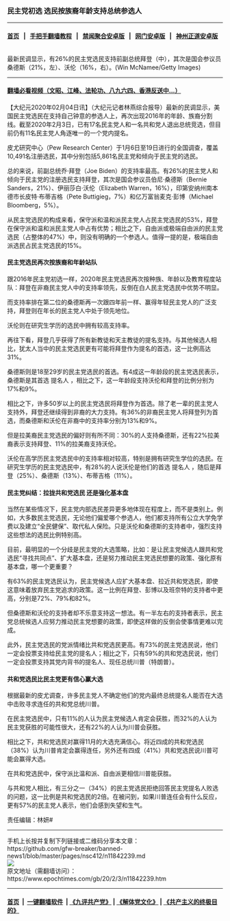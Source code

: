 ### 民主党初选 选民按族裔年龄支持总统参选人
------------------------

#### [首页](https://github.com/gfw-breaker/banned-news1/blob/master/README.md) &nbsp;&nbsp;|&nbsp;&nbsp; [手把手翻墙教程](https://github.com/gfw-breaker/guides/wiki) &nbsp;&nbsp;|&nbsp;&nbsp; [禁闻聚合安卓版](https://github.com/gfw-breaker/bn-android) &nbsp;&nbsp;|&nbsp;&nbsp; [网门安卓版](https://github.com/oGate2/oGate) &nbsp;&nbsp;|&nbsp;&nbsp; [神州正道安卓版](https://github.com/SzzdOgate/update) 



<div><img alt="" class="aligncenter wp-post-image" src="https://i.epochtimes.com/assets/uploads/2020/02/GettyImages-1174325155-600x400.jpg"/>
<div class="red16 caption">
 <p>
  最新民调显示，有26%的民主党选民支持前副总统拜登（中），其次是国会参议员桑德斯（21%，左）、沃伦（16%，右）。(Win McNamee/Getty Images)
 </p>
</div>
</div><hr/>

#### [翻墙必看视频（文昭、江峰、法轮功、八九六四、香港反送中...）](http://167.172.214.107/home.html)

<div><p>
 【大纪元2020年02月04日讯】（大纪元记者林燕综合报导）最新的民调显示，美国民主党选民在支持自己钟意的参选人上，再次出现2016年的年龄、族裔分割线。截至2020年2月3日，已有17名民主党人和一名共和党人退出总统竞选，但目前仍有11名民主党人角逐唯一的一个党内提名。
</p>
<p>
 皮尤研究中心（Pew Research Center）于1月6日至19日进行的全国调查，覆盖10,491名注册选民，其中分别包括5,861名民主党和倾向于民主党的选民。
</p>
<p>
 总的来说，前副总统乔·拜登（Joe Biden）的支持率最高。有26%的民主党人和倾向于民主党的注册选民支持拜登，其次是国会参议员伯尼·桑德斯（Bernie Sanders，21%）、伊丽莎白·沃伦（Elizabeth Warren，16%），印第安纳州南本德市长皮特·布蒂吉格（Pete Buttigieg，7%）和亿万富翁麦克·彭博（Michael Bloomberg，5%）。
</p>
<p>
 从民主党选民的构成来看，保守派和温和派民主党人占民主党选民的53%，拜登在保守派和温和派民主党人中占有优势；相比之下，自由派或极端自由派的民主党选民（占整体的47%）中，则没有明确的一个参选人。值得一提的是，极端自由派选民占民主党选民的15%。
</p>
<h4>
 民主党选民再次按族裔和年龄站队
</h4>
<p>
 跟2016年民主党初选一样，2020年民主党选民再次按种族、年龄以及教育程度站队：拜登在非裔民主党人中的支持率领先，反倒在白人民主党选民中优势不明显。
</p>
<p>
 而支持率排在第二位的桑德斯再一次跟四年前一样、赢得年轻民主党人的广泛支持，拜登则在年长的民主党人中处于领先地位。
</p>
<p>
 沃伦则在研究生学历的选民中拥有较高支持率。
</p>
<p>
 再往下看，拜登几乎获得了所有新教徒和天主教徒的提名支持。与其他候选人相比，犹太人当中的民主党选民更有可能将拜登作为提名的首选，这一比例高达31%。
</p>
<p>
 桑德斯则是18至29岁的民主党选民的首选。有4成这一年龄段的民主党选民表示，桑德斯是其首选
 <ok href="https://www.epochtimes.com/gb/tag/%E6%8F%90%E5%90%8D%E4%BA%BA.html">
  提名人
 </ok>
 ，相比之下，这一年龄段支持沃伦和拜登的比例分别为17%和9%。
</p>
<p>
 相比之下，许多50岁以上的民主党选民将拜登作为首选。除了老一辈的民主党人支持外，拜登还继续得到非裔的大力支持。有36%的非裔民主党人将拜登列为首选，而桑德斯和沃伦在非裔中的支持率分别为13%和9%。
</p>
<p>
 但是拉美裔民主党选民的偏好则有所不同：30%的人支持桑德斯，还有22%拉美裔表示支持拜登、11%的拉美裔支持沃伦。
</p>
<p>
 沃伦在高学历民主党选民中的支持率相对较高，特别是拥有研究生学位的选民。在研究生学历的民主党选民中，有28%的人说沃伦是他们的首选
 <ok href="https://www.epochtimes.com/gb/tag/%E6%8F%90%E5%90%8D%E4%BA%BA.html">
  提名人
 </ok>
 ，随后是拜登（25%）、桑德斯（13%）、布蒂吉格（11%）。
</p>
<h4>
 民主党纠结：拉拢共和党选民 还是强化基本盘
</h4>
<p>
 当然在某些情况下，民主党内部选民差异更多地体现在程度上，而不是类别上。例如，大多数民主党选民，无论他们偏爱哪个参选人，他们都支持所有公立大学免学费以及建立“全民健保”、取代私人保险。只是沃伦和桑德斯的支持者中，强烈支持这些想法的选民比例特别高。
</p>
<p>
 目前，最明显的一个分歧是民主党的大选策略，比如：是让民主党候选人跟共和党选民“寻找共同点”、扩大基本盘，还是努力推动民主党选民想要的政策、强化原有基本盘，哪一个更重要？
</p>
<p>
 有63%的民主党选民认为，民主党候选人应扩大基本盘、拉近共和党选民，即使这意味着放弃民主党追求的政策。这一比例在拜登、彭博以及班奈特的支持者中更高，分别是72%、79%和82%。
</p>
<p>
 但桑德斯和沃伦的支持者却不乐意支持这一想法。有一半左右的支持者表示，民主党总统候选人应努力推动民主党想要的政策，即使这样做的反倒会使事情更难以完成。
</p>
<p>
 此外，民主党选民的党派情绪比共和党选民更高。有73%的民主党选民说，他们一定会投票支持给民主党的提名人；相比之下，只有59%的共和党选民说，他们一定会投票支持其党内背书的提名人、现任总统川普（特朗普）。
</p>
<h4>
 共和党选民比民主党更有信心赢大选
</h4>
<p>
 根据最新的皮尤调查，许多民主党人不确定他们的党内最终总统提名人能否在大选中击败寻求连任的共和党总统川普。
</p>
<p>
 在民主党选民中，只有11%的人认为民主党候选人肯定会获胜，而32%的人认为民主党获胜的可能性很大，还有22%的人认为川普会获胜。
</p>
<p>
 相比之下，共和党选民对赢得11月的大选充满信心。将近四成的共和党选民（38%）认为川普肯定会赢得连任，另外还有四成（41%）共和党选民说川普可能会赢得大选。
</p>
<p>
 在共和党选民中，保守派比温和派、自由派更相信川普能获胜。
</p>
<p>
 与共和党人相比，有三分之一（34%）的民主党选民拒绝回答民主党提名人败选的问题，这一比例是共和党选民的2倍。在被问到，如果川普连任会有什么反应，更有57%的民主党人表示，他们会感到失望和生气。
</p>
<p>
 责任编辑：林妍#
</p>
</div>
<hr/>
手机上长按并复制下列链接或二维码分享本文章：<br/>
https://github.com/gfw-breaker/banned-news1/blob/master/pages/nsc412/n11842239.md <br/>
<a href='https://github.com/gfw-breaker/banned-news1/blob/master/pages/nsc412/n11842239.md'><img src='https://github.com/gfw-breaker/banned-news1/blob/master/pages/nsc412/n11842239.md.png'/></a> <br/>
原文地址（需翻墙访问）：https://www.epochtimes.com/gb/20/2/3/n11842239.htm


------------------------
#### [首页](https://github.com/gfw-breaker/banned-news1/blob/master/README.md) &nbsp;|&nbsp; [一键翻墙软件](https://github.com/gfw-breaker/nogfw/blob/master/README.md) &nbsp;| [《九评共产党》](https://github.com/gfw-breaker/9ping.md/blob/master/README.md#九评之一评共产党是什么) | [《解体党文化》](https://github.com/gfw-breaker/jtdwh.md/blob/master/README.md) | [《共产主义的终极目的》](https://github.com/gfw-breaker/gczydzjmd.md/blob/master/README.md)


<img src='http://gfw-breaker.win/banned-news/pages/nsc412/n11842239.md' width='0px' height='0px'/>